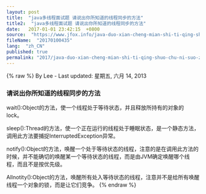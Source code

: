 ```yaml
---
layout: post
title:  "java多线程面试题 请说出你所知道的线程同步的方法"
title2:  "java多线程面试题 请说出你所知道的线程同步的方法"
date:   2017-01-01 23:42:15  +0800
source:  "https://www.jfox.info/java-duo-xian-cheng-mian-shi-ti-qing-shuo-chu-ni-suo-zhi-dao-de-xian-cheng-tong-bu-de-fang-fa.html"
fileName:  "20170100435"
lang:  "zh_CN"
published: true
permalink: "2017/java-duo-xian-cheng-mian-shi-ti-qing-shuo-chu-ni-suo-zhi-dao-de-xian-cheng-tong-bu-de-fang-fa.html"
---
```

{% raw %}
By Lee - Last updated: 星期五, 六月 14, 2013

### 请说出你所知道的线程同步的方法

wait():Object的方法，使一个线程处于等待状态，并且释放所持有的对象的lock。

sleep():Thread的方法，使一个正在运行的线程处于睡眠状态，是一个静态方法，调用此方法要捕捉InterruptedException异常。

notify():Object的方法，唤醒一个处于等待状态的线程，注意的是在调用此方法的时候，并不能确切的唤醒某一个等待状态的线程，而是由JVM确定唤醒哪个线程，而且不是按优先级。

Allnotity():Object的方法，唤醒所有处入等待状态的线程，注意并不是给所有唤醒线程一个对象的锁，而是让它们竞争。
{% endraw %}